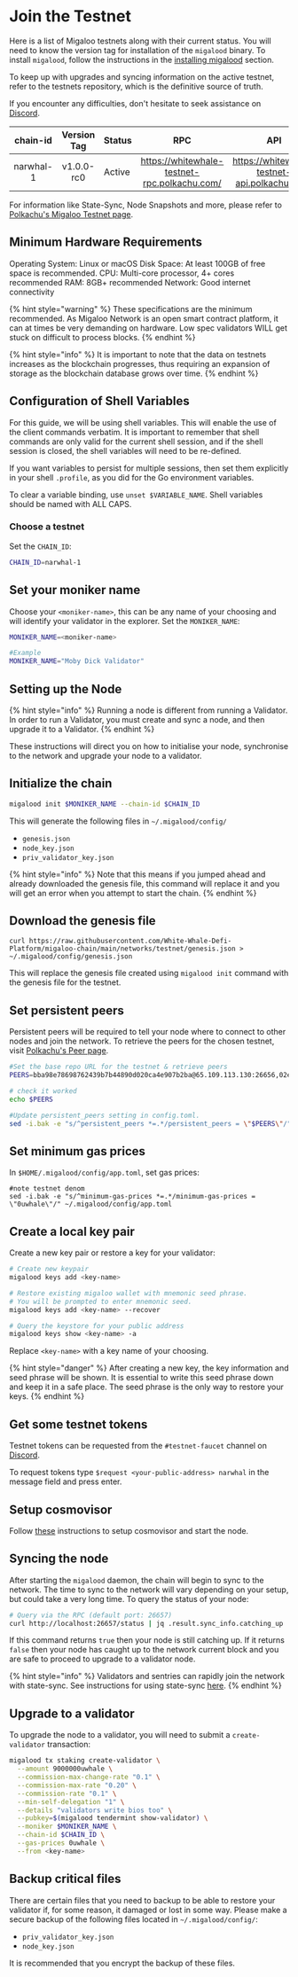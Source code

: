 # Join the Testnet

Here is a list of Migaloo testnets along with their current status. You will need to know the version tag for
installation of the `migalood` binary. To install `migalood`, follow the instructions in
the [installing migalood](../developers/migalood.md) section.

To keep up with upgrades and syncing information on the active testnet, refer to the testnets repository, which is the
definitive source of truth.

If you encounter any difficulties, don't hesitate to seek assistance
on [Discord](https://discord.com/invite/tSxyyCWgYX).

| chain-id  | Version Tag | Status |                     RPC                      |                     API                      |
|:---------:|:-----------:|--------|:--------------------------------------------:|:--------------------------------------------:|
| narwhal-1 | v1.0.0-rc0  | Active | https://whitewhale-testnet-rpc.polkachu.com/ | https://whitewhale-testnet-api.polkachu.com/ |

For information like State-Sync, Node Snapshots and more, please refer
to [Polkachu's Migaloo Testnet page](https://polkachu.com/testnets/whitewhale).

## Minimum Hardware Requirements

Operating System: Linux or macOS
Disk Space: At least 100GB of free space is recommended.
CPU: Multi-core processor, 4+ cores recommended
RAM: 8GB+ recommended
Network: Good internet connectivity

{% hint style="warning" %}
These specifications are the minimum recommended. As Migaloo Network is an open smart contract platform, it can at times
be very demanding on hardware. Low spec validators WILL get stuck on difficult to process blocks.
{% endhint %}

{% hint style="info" %}
It is important to note that the data on testnets increases as the blockchain progresses, thus requiring an expansion of
storage as the blockchain database grows over time.
{% endhint %}

## Configuration of Shell Variables

For this guide, we will be using shell variables. This will enable the use of the client commands verbatim. It is
important to remember that shell commands are only valid for the current shell session, and if the shell session is
closed, the shell variables will need to be re-defined.

If you want variables to persist for multiple sessions, then set them explicitly in your shell `.profile`, as you did
for the Go environment variables.

To clear a variable binding, use `unset $VARIABLE_NAME`. Shell variables should be named with ALL CAPS.

### Choose a testnet

Set the `CHAIN_ID`:

```bash
CHAIN_ID=narwhal-1
```

## Set your moniker name

Choose your `<moniker-name>`, this can be any name of your choosing and will identify your validator in the explorer.
Set the `MONIKER_NAME`:

```bash
MONIKER_NAME=<moniker-name>

#Example
MONIKER_NAME="Moby Dick Validator"
```

## Setting up the Node

{% hint style="info" %}
Running a node is different from running a Validator. In order to run a Validator, you must create and sync a node, and
then upgrade it to a Validator.
{% endhint %}

These instructions will direct you on how to initialise your node, synchronise to the network and upgrade your node to a
validator.

## **Initialize the chain**

```bash
migalood init $MONIKER_NAME --chain-id $CHAIN_ID
```

This will generate the following files in `~/.migalood/config/`

* `genesis.json`
* `node_key.json`
* `priv_validator_key.json`

{% hint style="info" %}
Note that this means if you jumped ahead and already downloaded the genesis file, this command will replace it and you
will get an error when you attempt to start the chain.
{% endhint %}

## Download the genesis file

```
curl https://raw.githubusercontent.com/White-Whale-Defi-Platform/migaloo-chain/main/networks/testnet/genesis.json > ~/.migalood/config/genesis.json
```

This will replace the genesis file created using `migalood init` command with the genesis file for the testnet.

## **Set persistent peers**

Persistent peers will be required to tell your node where to connect to other nodes and join the network. To retrieve
the peers for the chosen testnet, visit [Polkachu's Peer page](https://polkachu.com/testnets/whitewhale/peers).

```bash
#Set the base repo URL for the testnet & retrieve peers
PEERS=bba98e78698762439b7b44890d020ca4e907b2ba@65.109.113.130:26656,02eb3672077b55c768722db59c117148b858fcd6@107.155.81.114:26656,345d080ab5f4913dae5ff25398d430a52ec75718@116.202.216.113:2000,c3f889bc93d214bbf74e0f41fad263680141a0be@136.243.88.91:3340,7b0ed0c2c62e3bedc000c133a009db477a3b4345@144.76.67.53:2550,236d988e8309dd21472c53ff575865d7558aad31@51.210.223.185:37095,4b491559cf47bc3742d271fec59edc079483ee3b@88.99.3.158:20756,ca412eeff90f68757c26100263a9eb7b43027ae3@65.109.52.178:26656,ff9608cf25564d4695c5cea3f248f81bd570ae19@159.69.194.159:26656,8e04e9183e497560248155fb4266cd02d71fcb27@38.146.3.202:20756,d3e972f5ce127e050c7f940a1ce272c76de483b6@65.144.145.234:26656,b583943b94d3e9a12fe6425684eeee1f8bf42934@142.132.209.236:20756,73700a6e427b1ac51ccec3906091d7e2d5d175b0@95.217.144.107:20756,62a9c8d2a94cd127bc19f26eaa686741b221eb67@148.251.245.158:26656,7c04ce8a7aab9ff4d4d6049fc8a4870d6ecb7c25@65.21.232.185:2000,ed5bb09be55afecc9a32844bb53102fda3b94cee@142.132.154.176:3000,317d44d53b0b67aa040962813637fee139540f34@51.81.57.80:20756,df7806813f798816c0c19151160ad544e7013039@54.174.174.229:26656,bec6c2f30b1f7621f5f83bffb317d74939240c5c@141.95.110.235:26656,ade4d8bc8cbe014af6ebdf3cb7b1e9ad36f412c0@176.9.82.221:20756

# check it worked
echo $PEERS

#Update persistent_peers setting in config.toml.
sed -i.bak -e "s/^persistent_peers *=.*/persistent_peers = \"$PEERS\"/" $HOME/.migalood/config/config.toml
```

## Set minimum gas prices

In `$HOME/.migalood/config/app.toml`, set gas prices:

```
#note testnet denom
sed -i.bak -e "s/^minimum-gas-prices *=.*/minimum-gas-prices = \"0uwhale\"/" ~/.migalood/config/app.toml
```

## **Create a local key pair**

Create a new key pair or restore a key for your validator:

```bash
# Create new keypair
migalood keys add <key-name>

# Restore existing migaloo wallet with mnemonic seed phrase.
# You will be prompted to enter mnemonic seed.
migalood keys add <key-name> --recover

# Query the keystore for your public address
migalood keys show <key-name> -a
```

Replace `<key-name>` with a key name of your choosing.

{% hint style="danger" %}
After creating a new key, the key information and seed phrase will be shown. It is essential to write this seed phrase
down and keep it in a safe place. The seed phrase is the only way to restore your keys.
{% endhint %}

## **Get some testnet tokens**

Testnet tokens can be requested from the `#testnet-faucet` channel on [Discord](https://discord.com/channels/908044702794801233/1069611287149039718).

To request tokens type `$request <your-public-address> narwhal` in the message field and press enter.

## Setup cosmovisor

Follow [these](./gitbook/validators/cosmovisor.md) instructions to setup cosmovisor and start the node.

## Syncing the node

After starting the `migalood` daemon, the chain will begin to sync to the network. The time to sync to the network will vary
depending on your setup, but could take a very long time. To query the status of your node:

```bash
# Query via the RPC (default port: 26657)
curl http://localhost:26657/status | jq .result.sync_info.catching_up
```

If this command returns `true` then your node is still catching up. If it returns `false` then your node has caught up
to the network current block and you are safe to proceed to upgrade to a validator node.

{% hint style="info" %}
Validators and sentries can rapidly join the network with state-sync. See instructions for using
state-sync [here](./gitbook/validators/state_sync.md).
{% endhint %}

## Upgrade to a validator

To upgrade the node to a validator, you will need to submit a `create-validator` transaction:

```bash
migalood tx staking create-validator \
  --amount 9000000uwhale \
  --commission-max-change-rate "0.1" \
  --commission-max-rate "0.20" \
  --commission-rate "0.1" \
  --min-self-delegation "1" \
  --details "validators write bios too" \
  --pubkey=$(migalood tendermint show-validator) \
  --moniker $MONIKER_NAME \
  --chain-id $CHAIN_ID \
  --gas-prices 0uwhale \
  --from <key-name>
```

## Backup critical files

There are certain files that you need to backup to be able to restore your validator if, for some reason, it damaged or
lost in some way. Please make a secure backup of the following files located in `~/.migalood/config/`:

* `priv_validator_key.json`
* `node_key.json`

It is recommended that you encrypt the backup of these files.

